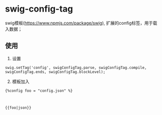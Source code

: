 # swig-config-tag

swig模板(https://www.npmjs.com/package/swig), 扩展的config标签，用于载入数据；


## 使用


1. 设置

```
swig.setTag('config', swigConfigTag.parse, swigConfigTag.compile, swigConfigTag.ends, swigConfigTag.blockLevel);

```

2. 模板加入

```
{%config foo = "config.json" %}



{{foo|json}}

```
